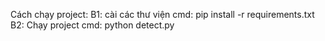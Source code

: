 Cách chạy project:
B1: cài các thư viện
cmd: pip install -r requirements.txt
B2: Chạy project
cmd: python detect.py
